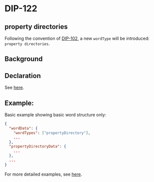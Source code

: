 DIP-122
======

property directories
------------------------------

Following the convention of [DIP-102](102.md), a new `wordType` will be introduced: `property directories`.

## Background

## Declaration

See [here](declarations/relationshipType.md).

## Example:

Basic example showing basic word structure only:

```json
{
  "wordData": {
    "wordTypes": ["propertyDirectory"],
    ...
  },
  "propertyDirectoryData": {
    ...
  },
  ...
}
```

For more detailed examples, see [here](examples/relationshipTypes).
